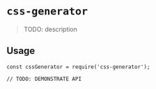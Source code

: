# `css-generator`

> TODO: description

## Usage

```
const cssGenerator = require('css-generator');

// TODO: DEMONSTRATE API
```
